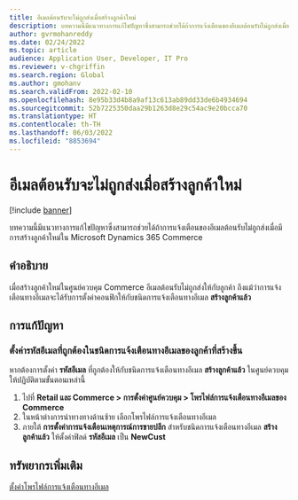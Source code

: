 ```yaml
---
title: อีเมลต้อนรับจะไม่ถูกส่งเมื่อสร้างลูกค้าใหม่
description: บทความนี้มีแนวทางการแก้ไขปัญหาซึ่งสามารถช่วยได้ถ้าการแจ้งเตือนของอีเมลต้อนรับไม่ถูกส่งเมื่อมีการสร้างลูกค้าใหม่ใน Microsoft Dynamics 365 Commerce
author: gvrmohanreddy
ms.date: 02/24/2022
ms.topic: article
audience: Application User, Developer, IT Pro
ms.reviewer: v-chgriffin
ms.search.region: Global
ms.author: gmohanv
ms.search.validFrom: 2022-02-10
ms.openlocfilehash: 8e95b33d4b8a9af13c613ab89dd33de6b4934694
ms.sourcegitcommit: 52b7225350daa29b1263d8e29c54ac9e20bcca70
ms.translationtype: HT
ms.contentlocale: th-TH
ms.lasthandoff: 06/03/2022
ms.locfileid: "8853694"
---
```

# <a name="welcome-email-is-not-sent-when-new-customers-are-created"></a>อีเมลต้อนรับจะไม่ถูกส่งเมื่อสร้างลูกค้าใหม่

[!include [banner](../../includes/banner.md)]

บทความนี้มีแนวทางการแก้ไขปัญหาซึ่งสามารถช่วยได้ถ้าการแจ้งเตือนของอีเมลต้อนรับไม่ถูกส่งเมื่อมีการสร้างลูกค้าใหม่ใน Microsoft Dynamics 365 Commerce

## <a name="description"></a>คำอธิบาย

เมื่อสร้างลูกค้าใหม่ในศูนย์ควบคุม Commerce อีเมลต้อนรับไม่ถูกส่งให้กับลูกค้า ถึงแม้ว่าการแจ้งเตือนทางอีเมลจะได้รับการตั้งค่าคอนฟิกให้กับชนิดการแจ้งเตือนทางอีเมล **สร้างลูกค้าแล้ว**

## <a name="resolution"></a>การแก้ปัญหา

### <a name="set-the-correct-email-id-value-for-the-customer-created-email-notification-type"></a>ตั้งค่ารหัสอีเมลที่ถูกต้องในชนิดการแจ้งเตือนทางอีเมลของลูกค้าที่สร้างขึ้น

หากต้องการตั้งค่า **รหัสอีเมล** ที่ถูกต้องให้กับชนิดการแจ้งเตือนทางอีเมล **สร้างลูกค้าแล้ว** ในศูนย์ควบคุม ให้ปฏิบัติตามขั้นตอนเหล่านี้

1. ไปที่ **Retail และ Commerce \> การตั้งค่าศูนย์ควบคุม \> โพรไฟล์การแจ้งเตือนทางอีเมลของ Commerce**
1. ในหน้าต่างการนำทางทางด้านซ้าย เลือกโพรไฟล์การแจ้งเตือนทางอีเมล
1. ภายใต้ **การตั้งค่าการแจ้งเตือนเหตุการณ์การขายปลีก** สำหรับชนิดการแจ้งเตือนทางอีเมล **สร้างลูกค้าแล้ว** ให้ตั้งค่าฟิลด์ **รหัสอีเมล** เป็น **NewCust**

## <a name="additional-resources"></a>ทรัพยากรเพิ่มเติม

[ตั้งค่าโพรไฟล์การแจ้งเตือนทางอีเมล](../email-notification-profiles.md)
